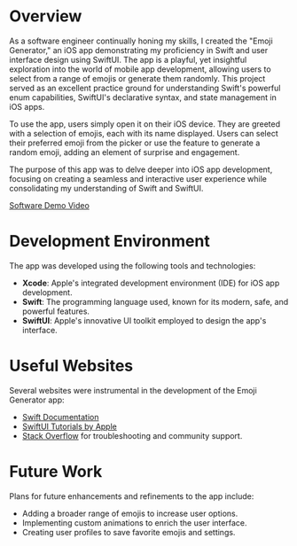 # Overview

As a software engineer continually honing my skills, I created the "Emoji Generator," an iOS app demonstrating my proficiency in Swift and user interface design using SwiftUI. The app is a playful, yet insightful exploration into the world of mobile app development, allowing users to select from a range of emojis or generate them randomly. This project served as an excellent practice ground for understanding Swift's powerful enum capabilities, SwiftUI's declarative syntax, and state management in iOS apps.

To use the app, users simply open it on their iOS device. They are greeted with a selection of emojis, each with its name displayed. Users can select their preferred emoji from the picker or use the feature to generate a random emoji, adding an element of surprise and engagement.

The purpose of this app was to delve deeper into iOS app development, focusing on creating a seamless and interactive user experience while consolidating my understanding of Swift and SwiftUI.

[Software Demo Video](https://youtu.be/BsXp0eVYaJw)

# Development Environment

The app was developed using the following tools and technologies:
- **Xcode**: Apple's integrated development environment (IDE) for iOS app development.
- **Swift**: The programming language used, known for its modern, safe, and powerful features.
- **SwiftUI**: Apple's innovative UI toolkit employed to design the app's interface.

# Useful Websites

Several websites were instrumental in the development of the Emoji Generator app:
* [Swift Documentation](https://docs.swift.org/swift-book/)
* [SwiftUI Tutorials by Apple](https://developer.apple.com/tutorials/swiftui)
* [Stack Overflow](https://stackoverflow.com/) for troubleshooting and community support.

# Future Work

Plans for future enhancements and refinements to the app include:
* Adding a broader range of emojis to increase user options.
* Implementing custom animations to enrich the user interface.
* Creating user profiles to save favorite emojis and settings.

